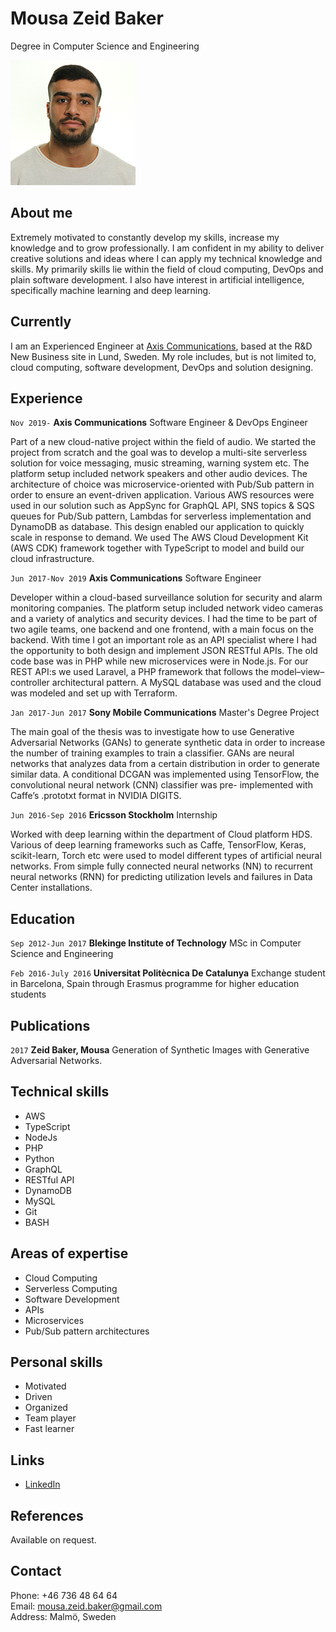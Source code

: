 # Mousa Zeid Baker
Degree in Computer Science and Engineering

![](https://raw.githubusercontent.com/MousaZeidBaker/cv/master/images/mousa_profile_image.jpeg)

## About me
Extremely motivated to constantly develop my skills, increase my knowledge
and to grow professionally. I am confident in my ability to deliver creative
solutions and ideas where I can apply my technical knowledge and skills. My
primarily skills lie within the field of cloud computing, DevOps and plain
software development. I also have interest in artificial intelligence,
specifically machine learning and deep learning.

## Currently

I am an Experienced Engineer at [Axis Communications](http://www.axis.com/),
based at the R&D New Business site in Lund, Sweden. My role includes, but is
not limited to, cloud computing, software development, DevOps and solution
designing.

## Experience
`Nov 2019-` __Axis Communications__ Software Engineer & DevOps Engineer

Part of a new cloud-native project within the field of audio. We started the
project from scratch and the goal was to develop a multi-site serverless
solution for voice messaging, music streaming, warning system etc. The
platform setup included network speakers and other audio devices. The
architecture of choice was microservice-oriented with Pub/Sub pattern in
order to ensure an event-driven application. Various AWS resources were used
in our solution such as AppSync for GraphQL API, SNS topics & SQS queues for
Pub/Sub pattern, Lambdas for serverless implementation and DynamoDB as
database. This design enabled our application to quickly scale in response to
demand. We used The AWS Cloud Development Kit (AWS CDK) framework together
with TypeScript to model and build our cloud infrastructure.

`Jun 2017-Nov 2019` __Axis Communications__ Software Engineer

Developer within a cloud-based surveillance solution for security and alarm
monitoring companies. The platform setup included network video cameras and a
variety of analytics and security devices. I had the time to be part of two
agile teams, one backend and one frontend, with a main focus on the backend.
With time I got an important role as an API specialist where I had the
opportunity to both design and implement JSON RESTful APIs. The old code base
was in PHP while new microservices were in Node.js. For our REST API:s we
used Laravel, a PHP framework that follows the model–view–controller
architectural pattern. A MySQL database was used and the cloud was modeled
and set up with Terraform.

`Jan 2017-Jun 2017` __Sony Mobile Communications__ Master's Degree Project

The main goal of the thesis was to investigate how to use Generative
Adversarial Networks (GANs) to generate synthetic data in order to increase
the number of training examples to train a classifier. GANs are neural
networks that analyzes data from a certain distribution in order to generate
similar data. A conditional DCGAN was implemented using TensorFlow, the
convolutional neural network (CNN) classifier was pre- implemented with
Caffe’s .prototxt format in NVIDIA DIGITS.

`Jun 2016-Sep 2016` __Ericsson Stockholm__ Internship

Worked with deep learning within the department of Cloud platform HDS.
Various of deep learning frameworks such as Caffe, TensorFlow, Keras,
scikit-learn, Torch etc were used to model different types of artificial
neural networks. From simple fully connected neural networks (NN) to
recurrent neural networks (RNN) for predicting utilization levels and
failures in Data Center installations.

## Education

`Sep 2012-Jun 2017` __Blekinge Institute of Technology__ MSc in Computer Science and
Engineering

`Feb 2016-July 2016` __Universitat Politècnica De Catalunya__ Exchange student in Barcelona,
Spain through Erasmus programme for higher education students


## Publications

<!-- ### Thesis -->
`2017` __Zeid Baker, Mousa__ Generation of Synthetic Images with Generative
Adversarial Networks.


## Technical skills

* AWS
* TypeScript
* NodeJs
* PHP
* Python
* GraphQL
* RESTful API
* DynamoDB
* MySQL
* Git
* BASH

## Areas of expertise

* Cloud Computing
* Serverless Computing
* Software Development
* APIs
* Microservices
* Pub/Sub pattern architectures

## Personal skills
* Motivated
* Driven
* Organized
* Team player
* Fast learner

## Links 
* [LinkedIn](https://www.linkedin.com/in/mousazeidbaker/)

## References

Available on request.

## Contact
Phone: +46 736 48 64 64  
Email: mousa.zeid.baker@gmail.com  
Address: Malmö, Sweden
